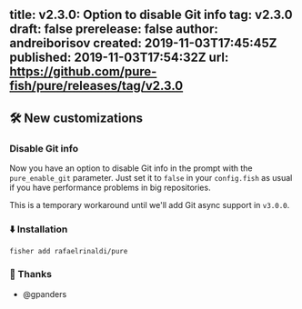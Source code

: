title:	v2.3.0: Option to disable Git info
tag:	v2.3.0
draft:	false
prerelease:	false
author:	andreiborisov
created:	2019-11-03T17:45:45Z
published:	2019-11-03T17:54:32Z
url:	https://github.com/pure-fish/pure/releases/tag/v2.3.0
--
## 🛠 New customizations

### Disable Git info

Now you have an option to disable Git info in the prompt with the `pure_enable_git` parameter. Just set it to `false` in your `config.fish` as usual if you have performance problems in big repositories.

This is a temporary workaround until we'll add Git async support in `v3.0.0`. 

### :arrow_down: Installation

    fisher add rafaelrinaldi/pure

### :clap: Thanks

* @gpanders
